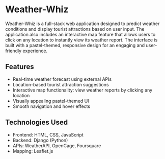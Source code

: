 # Weather-Whiz

Weather-Whiz is a full-stack web application designed to predict weather conditions and display tourist attractions based on user input. 
The application also includes an interactive map feature that allows users to click on any location to instantly view its weather report. 
The interface is built with a pastel-themed, responsive design for an engaging and user-friendly experience.

## Features

- Real-time weather forecast using external APIs  
- Location-based tourist attraction suggestions  
- Interactive map functionality: view weather reports by clicking any location  
- Visually appealing pastel-themed UI  
- Smooth navigation and hover effects  

## Technologies Used

- Frontend: HTML, CSS, JavaScript  
- Backend: Django (Python)  
- APIs: WeatherAPI, OpenCage, Foursquare  
- Mapping: Leaflet.js  


